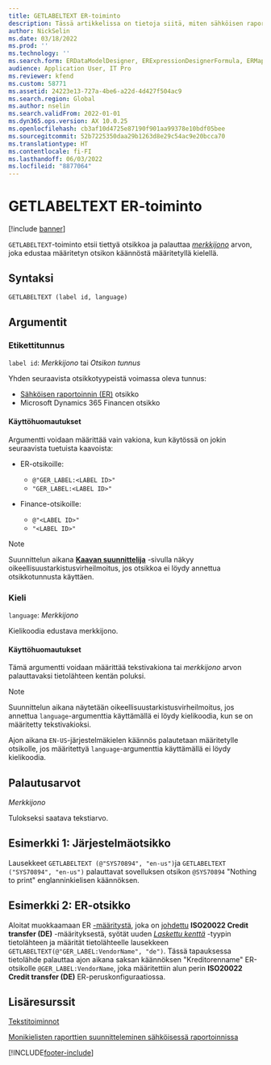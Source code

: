 ```yaml
---
title: GETLABELTEXT ER-toiminto
description: Tässä artikkelissa on tietoja siitä, miten sähköisen raportoinnin (ER) GETLABELTEXT-funktiota käytetään.
author: NickSelin
ms.date: 03/18/2022
ms.prod: ''
ms.technology: ''
ms.search.form: ERDataModelDesigner, ERExpressionDesignerFormula, ERMappedFormatDesigner, ERModelMappingDesigner
audience: Application User, IT Pro
ms.reviewer: kfend
ms.custom: 58771
ms.assetid: 24223e13-727a-4be6-a22d-4d427f504ac9
ms.search.region: Global
ms.author: nselin
ms.search.validFrom: 2022-01-01
ms.dyn365.ops.version: AX 10.0.25
ms.openlocfilehash: cb3af10d4725e87190f901aa99378e10bdf05bee
ms.sourcegitcommit: 52b7225350daa29b1263d8e29c54ac9e20bcca70
ms.translationtype: HT
ms.contentlocale: fi-FI
ms.lasthandoff: 06/03/2022
ms.locfileid: "8877064"
---
```

# <a name="getlabeltext-er-function"></a>GETLABELTEXT ER-toiminto

[!include [banner](../includes/banner.md)]

`GETLABELTEXT`-toiminto etsii tiettyä otsikkoa ja palauttaa *[merkkijono](er-formula-supported-data-types-primitive.md#string)* arvon, joka edustaa määritetyn otsikon käännöstä määritetyllä kielellä.

## <a name="syntax"></a>Syntaksi

```vb
GETLABELTEXT (label id, language)
```

## <a name="arguments"></a>Argumentit

### <a name="label-id"></a>Etikettitunnus

`label id`: *Merkkijono* tai *Otsikon tunnus*

Yhden seuraavista otsikkotyypeistä voimassa oleva tunnus:

- [Sähköisen raportoinnin (ER)](general-electronic-reporting.md) otsikko
- Microsoft Dynamics 365 Financen otsikko

#### <a name="usage-notes"></a>Käyttöhuomautukset

Argumentti voidaan määrittää vain vakiona, kun käytössä on jokin seuraavista tuetuista kaavoista:

- ER-otsikoille:

    - `@"GER_LABEL:<LABEL ID>"`
    - `"GER_LABEL:<LABEL ID>"`

- Finance-otsikoille:

    - `@"<LABEL ID>"`
    - `"<LABEL ID>"`

> [!NOTE]
> Suunnittelun aikana **[Kaavan suunnittelija](er-advanced-formula-editor.md)** -sivulla näkyy oikeellisuustarkistusvirheilmoitus, jos otsikkoa ei löydy annettua otsikkotunnusta käyttäen.

### <a name="language"></a>Kieli

`language`: *Merkkijono*

Kielikoodia edustava merkkijono.

#### <a name="usage-notes"></a>Käyttöhuomautukset

Tämä argumentti voidaan määrittää tekstivakiona tai *merkkijono* arvon palauttavaksi tietolähteen kentän poluksi.

> [!NOTE]
> Suunnittelun aikana näytetään oikeellisuustarkistusvirheilmoitus, jos annettua `language`-argumenttia käyttämällä ei löydy kielikoodia, kun se on määritetty tekstivakioksi.
>
> Ajon aikana `EN-US`-järjestelmäkielen käännös palautetaan määritetylle otsikolle, jos määritettyä `language`-argumenttia käyttämällä ei löydy kielikoodia.

## <a name="return-values"></a>Palautusarvot

*Merkkijono*

Tulokseksi saatava tekstiarvo.

## <a name="example-1-system-label"></a><a name=example-1></a>Esimerkki 1: Järjestelmäotsikko

Lausekkeet `GETLABELTEXT (@"SYS70894", "en-us")`ja `GETLABELTEXT ("SYS70894", "en-us")` palauttavat sovelluksen otsikon `@SYS70894` "Nothing to print" englanninkielisen käännöksen.

## <a name="example-2-er-label"></a><a name=example-2></a>Esimerkki 2: ER-otsikko

Aloitat muokkaamaan ER [-määritystä](general-electronic-reporting.md#Configuration), joka on [johdettu](er-quick-start2-customize-report.md#DeriveProvidedFormat) **ISO20022 Credit transfer (DE)** -määrityksestä, syötät uuden *[Laskettu kenttä](er-calculated-field-ds-performance.md)* -tyypin tietolähteen ja määrität tietolähteelle lausekkeen `GETLABELTEXT(@"GER_LABEL:VendorName", "de")`. Tässä tapauksessa tietolähde palauttaa ajon aikana saksan käännöksen "Kreditorenname" ER-otsikolle `@GER_LABEL:VendorName`, joka määritettiin alun perin **ISO20022 Credit transfer (DE)** ER-peruskonfiguraatiossa.

## <a name="additional-resources"></a>Lisäresurssit

[Tekstitoiminnot](er-functions-category-text.md)

[Monikielisten raporttien suunnitteleminen sähköisessä raportoinnissa](er-design-multilingual-reports.md)

[!INCLUDE[footer-include](../../../includes/footer-banner.md)]
